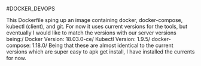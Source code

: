 #DOCKER_DEVOPS

This Dockerfile sping up an image containing docker, docker-compose, kubectl (client), and git.  For now it uses current versions for the tools, but eventually I would like to match the versions with our server versions being:/
Docker Version: 18.03.0-ce/
Kubectl Version: 1.9.5/
docker-compose: 1.18.0/
Being that these are almost identical to the current versions which are super easy to apk get install, I have installed the currents for now.
